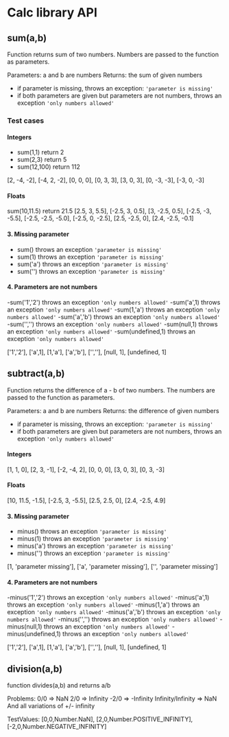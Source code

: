 # Calc library API

## **sum(a,b)**

Function returns sum of two numbers. Numbers are passed to the function as parameters.

Parameters: a and b are numbers
Returns: the sum of given numbers

- if parameter is missing, throws an exception: `'parameter is missing'`
- if both parameters are given but parameters are not numbers, throws an exception `'only numbers allowed'`

### Test cases

#### Integers

- sum(1,1) return 2
- sum(2,3) return 5
- sum(12,100) return 112

[2, -4, -2],
[-4, 2, -2],
[0, 0, 0],
[0, 3, 3],
[3, 0, 3],
[0, -3, -3],
[-3, 0, -3]

#### Floats

sum(10,11.5) return 21.5
[2.5, 3, 5.5],
[-2.5, 3, 0.5],
[3, -2.5, 0.5],
[-2.5, -3, -5.5],
[-2.5, -2.5, -5.0],
[-2.5, 0, -2.5],
[2.5, -2.5, 0],
[2.4, -2.5, -0.1]

#### 3. Missing parameter

- sum() throws an exception `'parameter is missing'`
- sum(1) throws an exception `'parameter is missing'`
- sum('a') throws an exception `'parameter is missing'`
- sum('') throws an exception `'parameter is missing'`

#### 4. Parameters are not numbers

-sum('1','2') throws an exception `'only numbers allowed'`
-sum('a',1) throws an exception `'only numbers allowed'`
-sum(1,'a') throws an exception `'only numbers allowed'`
-sum('a','b') throws an exception `'only numbers allowed'`
-sum('','') throws an exception `'only numbers allowed'`
-sum(null,1) throws an exception `'only numbers allowed'`
-sum(undefined,1) throws an exception `'only numbers allowed'`

['1','2'],
['a',1],
[1,'a'],
['a','b'],
['',''],
[null, 1],
[undefined, 1]

## **subtract(a,b)**

Function returns the difference of a - b of two numbers. The numbers are passed to the function as parameters.

Parameters: a and b are numbers
Returns: the difference of given numbers

- if parameter is missing, throws an exception: `'parameter is missing'`
- if both parameters are given but parameters are not numbers, throws an exception `'only numbers allowed'`

#### Integers

[1, 1, 0],
[2, 3, -1],
[-2, -4, 2],
[0, 0, 0],
[3, 0, 3],
[0, 3, -3]

#### Floats

[10, 11.5, -1.5],
[-2.5, 3, -5.5],
[2.5, 2.5, 0],
[2.4, -2.5, 4.9]

#### 3. Missing parameter

- minus() throws an exception `'parameter is missing'`
- minus(1) throws an exception `'parameter is missing'`
- minus('a') throws an exception `'parameter is missing'`
- minus('') throws an exception `'parameter is missing'`

[1, 'parameter missing'],
['a', 'parameter missing'],
['', 'parameter missing']

#### 4. Parameters are not numbers

-minus('1','2') throws an exception `'only numbers allowed'`
-minus('a',1) throws an exception `'only numbers allowed'`
-minus(1,'a') throws an exception `'only numbers allowed'`
-minus('a','b') throws an exception `'only numbers allowed'`
-minus('','') throws an exception `'only numbers allowed'`
-minus(null,1) throws an exception `'only numbers allowed'`
-minus(undefined,1) throws an exception `'only numbers allowed'`

['1','2'],
['a',1],
[1,'a'],
['a','b'],
['',''],
[null, 1],
[undefined, 1]

## **division(a,b)**

function divides(a,b) and returns a/b

Problems:
0/0 => NaN
2/0 => Infinity
-2/0 => -Infinity
Infinity/Infinity => NaN
And all variations of +/- infinity

TestValues:
[0,0,Number.NaN],
[2,0,Number.POSITIVE_INFINITY],
[-2,0,Number.NEGATIVE_INFINITY]
